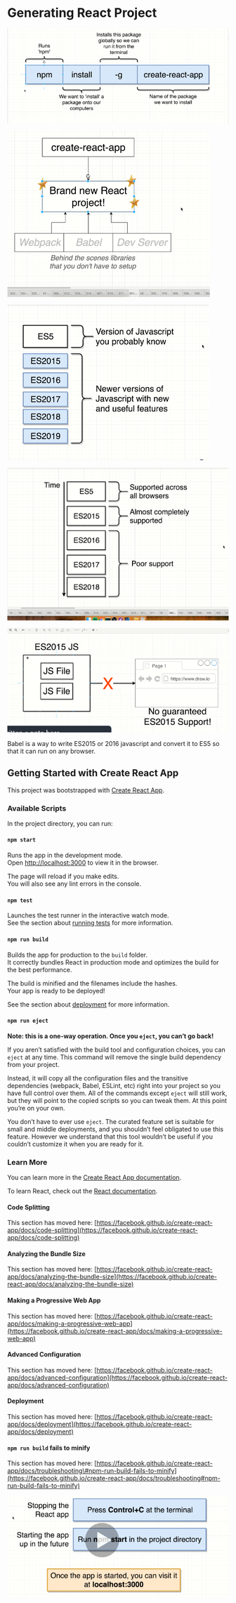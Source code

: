 # Generating React Project

![](.gitbook/assets/image%20%2810%29.png)

![](.gitbook/assets/image%20%2812%29.png)



![](.gitbook/assets/image%20%289%29.png)

![](.gitbook/assets/image%20%2813%29.png)

![](.gitbook/assets/image%20%288%29.png)

Babel is a way to write ES2015 or 2016 javascript and convert it to ES5 so that it can run on any browser.



## Getting Started with Create React App <a id="getting-started-with-create-react-app"></a>

This project was bootstrapped with [Create React App](https://github.com/facebook/create-react-app).

### Available Scripts <a id="available-scripts"></a>

In the project directory, you can run:

#### `npm start` <a id="npm-start"></a>

Runs the app in the development mode.  
Open [http://localhost:3000](http://localhost:3000/) to view it in the browser.

The page will reload if you make edits.  
You will also see any lint errors in the console.

#### `npm test` <a id="npm-test"></a>

Launches the test runner in the interactive watch mode.  
See the section about [running tests](https://facebook.github.io/create-react-app/docs/running-tests) for more information.

#### `npm run build` <a id="npm-run-build"></a>

Builds the app for production to the `build` folder.  
It correctly bundles React in production mode and optimizes the build for the best performance.

The build is minified and the filenames include the hashes.  
Your app is ready to be deployed!

See the section about [deployment](https://facebook.github.io/create-react-app/docs/deployment) for more information.

#### `npm run eject` <a id="npm-run-eject"></a>

**Note: this is a one-way operation. Once you `eject`, you can’t go back!**

If you aren’t satisfied with the build tool and configuration choices, you can `eject` at any time. This command will remove the single build dependency from your project.

Instead, it will copy all the configuration files and the transitive dependencies \(webpack, Babel, ESLint, etc\) right into your project so you have full control over them. All of the commands except `eject` will still work, but they will point to the copied scripts so you can tweak them. At this point you’re on your own.

You don’t have to ever use `eject`. The curated feature set is suitable for small and middle deployments, and you shouldn’t feel obligated to use this feature. However we understand that this tool wouldn’t be useful if you couldn’t customize it when you are ready for it.

### Learn More <a id="learn-more"></a>

You can learn more in the [Create React App documentation](https://facebook.github.io/create-react-app/docs/getting-started).

To learn React, check out the [React documentation](https://reactjs.org/).

#### Code Splitting <a id="code-splitting"></a>

This section has moved here: [https://facebook.github.io/create-react-app/docs/code-splitting](https://facebook.github.io/create-react-app/docs/code-splitting)

#### Analyzing the Bundle Size <a id="analyzing-the-bundle-size"></a>

This section has moved here: [https://facebook.github.io/create-react-app/docs/analyzing-the-bundle-size](https://facebook.github.io/create-react-app/docs/analyzing-the-bundle-size)

#### Making a Progressive Web App <a id="making-a-progressive-web-app"></a>

This section has moved here: [https://facebook.github.io/create-react-app/docs/making-a-progressive-web-app](https://facebook.github.io/create-react-app/docs/making-a-progressive-web-app)

#### Advanced Configuration <a id="advanced-configuration"></a>

This section has moved here: [https://facebook.github.io/create-react-app/docs/advanced-configuration](https://facebook.github.io/create-react-app/docs/advanced-configuration)

#### Deployment <a id="deployment"></a>

This section has moved here: [https://facebook.github.io/create-react-app/docs/deployment](https://facebook.github.io/create-react-app/docs/deployment)

#### `npm run build` fails to minify <a id="npm-run-build-fails-to-minify"></a>

This section has moved here: [https://facebook.github.io/create-react-app/docs/troubleshooting\#npm-run-build-fails-to-minify](https://facebook.github.io/create-react-app/docs/troubleshooting#npm-run-build-fails-to-minify)



![](.gitbook/assets/image%20%2811%29.png)











































